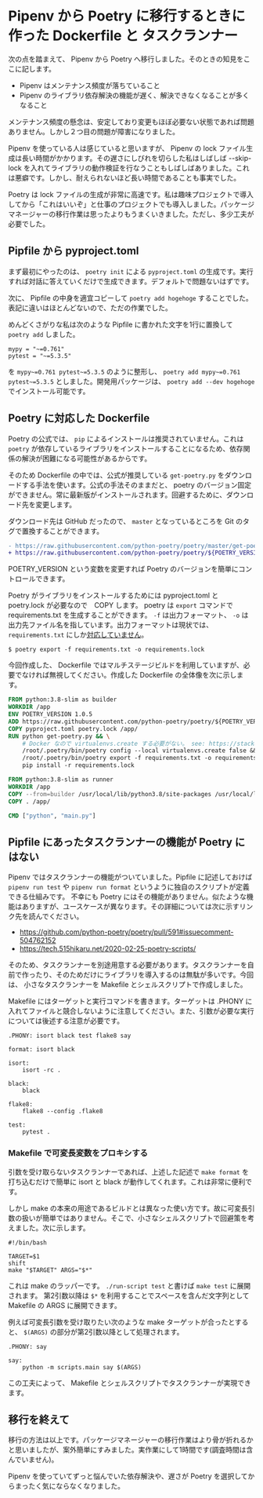 # Pipenv から Poetry に移行するときに作った Dockerfile と タスクランナー

次の点を踏まえて、 Pipenv から Poetry へ移行しました。そのときの知見をここに記します。

* Pipenv はメンテナンス頻度が落ちていること
* Pipenv のライブラリ依存解決の機能が遅く、解決できなくなることが多くなること

メンテナンス頻度の懸念は、安定しており変更もほぼ必要ない状態であれば問題ありません。しかし２つ目の問題が障害になりました。

Pipenv を使っている人は感じていると思いますが、 Pipenv の lock ファイル生成は長い時間がかかります。その遅さにしびれを切らした私はしばしば --skip-lock を入れてライブラリの動作検証を行なうこともしばしばありました。これは悪癖です。しかし、耐えられないほど長い時間であることも事実でした。

Poetry は lock ファイルの生成が非常に高速です。私は趣味プロジェクトで導入してから「これはいいぞ」と仕事のプロジェクトでも導入しました。パッケージマネージャーの移行作業は思ったよりもうまくいきました。ただし、多少工夫が必要でした。

## Pipfile から pyproject.toml

まず最初にやったのは、 `poetry init` による `pyproject.toml` の生成です。実行すれば対話に答えていくだけで生成できます。デフォルトで問題ないはずです。

次に、 Pipfile の中身を適宜コピーして `poetry add hogehoge` することでした。表記に違いはほとんどないので、ただの作業でした。

めんどくさがりな私は次のような Pipfile に書かれた文字を1行に置換して `poetry add` しました。

```Pipfileの一部
mypy = "~=0.761"
pytest = "~=5.3.5"
```

を `mypy~=0.761 pytest~=5.3.5` のように整形し、 `poetry add mypy~=0.761 pytest~=5.3.5` としました。開発用パッケージは、 `poetry add --dev hogehoge` でインストール可能です。

## Poetry に対応した Dockerfile

Poetry の公式では、 `pip` によるインストールは推奨されていません。これは `poetry` が依存しているライブラリをインストールすることになるため、依存関係の解決が困難になる可能性があるからです。

そのため Dockerfile の中では、公式が推奨している `get-poetry.py` をダウンロードする手法を使います。公式の手法そのままだと、 poetry のバージョン固定ができません。常に最新版がインストールされます。回避するために、ダウンロード先を変更します。

ダウンロード先は GitHub だったので、 `master` となっているところを Git のタグで置換することができます。

```diff
- https://raw.githubusercontent.com/python-poetry/poetry/master/get-poetry.py
+ https://raw.githubusercontent.com/python-poetry/poetry/${POETRY_VERSION}/get-poetry.py
```

POETRY_VERSION という変数を変更すれば Poetry のバージョンを簡単にコントロールできます。

Poetry がライブラリをインストールするためには pyproject.toml と poetry.lock が必要なので　COPY します。 poetry は `export` コマンドで requirements.txt を生成することができます。 `-f` は出力フォーマット、 `-o` は出力先ファイル名を指しています。出力フォーマットは現状では、 `requirements.txt` にしか[対応していません](https://python-poetry.org/docs/cli/#export)。

```
$ poetry export -f requirements.txt -o requirements.lock
```

今回作成した、 Dockerfile ではマルチステージビルドを利用していますが、必要でなければ無視してください。作成した Dockerfile の全体像を次に示します。

```Dockerfile
FROM python:3.8-slim as builder
WORKDIR /app
ENV POETRY_VERSION 1.0.5
ADD https://raw.githubusercontent.com/python-poetry/poetry/${POETRY_VERSION}/get-poetry.py ./get-poetry.py
COPY pyproject.toml poetry.lock /app/
RUN python get-poetry.py && \
    # Docker なので virtualenvs.create する必要がない。 see: https://stackoverflow.com/questions/53835198/integrating-python-poetry-with-docker/54186818
    /root/.poetry/bin/poetry config --local virtualenvs.create false && \
    /root/.poetry/bin/poetry export -f requirements.txt -o requirements.lock && \
    pip install -r requirements.lock

FROM python:3.8-slim as runner
WORKDIR /app
COPY --from=builder /usr/local/lib/python3.8/site-packages /usr/local/lib/python3.8/site-packages
COPY . /app/

CMD ["python", "main.py"]
```

## Pipfile にあったタスクランナーの機能が Poetry にはない

Pipenv ではタスクランナーの機能がついていました。Pipfile に記述しておけば `pipenv run test` や `pipenv run format` というように独自のスクリプトが定義できる仕組みです。
不幸にも Poetry にはその機能がありません。似たような機能はありますが、ユースケースが異なります。その詳細については次に示すリンク先を読んでください。

- https://github.com/python-poetry/poetry/pull/591#issuecomment-504762152
- https://tech.515hikaru.net/2020-02-25-poetry-scripts/

そのため、タスクランナーを別途用意する必要があります。タスクランナーを自前で作ったり、そのためだけにライブラリを導入するのは無駄が多いです。今回は、 小さなタスクランナーを Makefile とシェルスクリプトで作成しました。

Makefile にはターゲットと実行コマンドを書きます。ターゲットは .PHONY に入れてファイルと競合しないように注意してください。また、引数が必要な実行については後述する注意が必要です。

```
.PHONY: isort black test flake8 say

format: isort black

isort:
	isort -rc .

black:
	black

flake8:
	flake8 --config .flake8

test:
	pytest .
```

### Makefile で可変長変数をプロキシする

引数を受け取らないタスクランナーであれば、上述した記述で `make format` を打ち込むだけで簡単に isort と black が動作してくれます。これは非常に便利です。

しかし make の本来の用途であるビルドとは異なった使い方です。故に可変長引数の扱いが簡単ではありません。そこで、小さなシェルスクリプトで回避策を考えました。次に示します。

```
#!/bin/bash

TARGET=$1
shift
make "$TARGET" ARGS="$*"
```

これは make のラッパーです。 `./run-script test` と書けば `make test` に展開されます。 第2引数以降は `$*` を利用することでスペースを含んだ文字列として Makefile の ARGS に展開できます。

例えば可変長引数を受け取りたい次のような make ターゲットが合ったとすると、 `$(ARGS)` の部分が第2引数以降として処理されます。

```
.PHONY: say

say:
	python -m scripts.main say $(ARGS)
```

この工夫によって、 Makefile とシェルスクリプトでタスクランナーが実現できます。

## 移行を終えて

移行の方法は以上です。パッケージマネージャーの移行作業はより骨が折れるかと思いましたが、案外簡単にすみました。実作業にして1時間です(調査時間は含んでいません)。

Pipenv を使っていてずっと悩んでいた依存解決や、遅さが Poetry を選択してからまったく気にならなくなりました。
